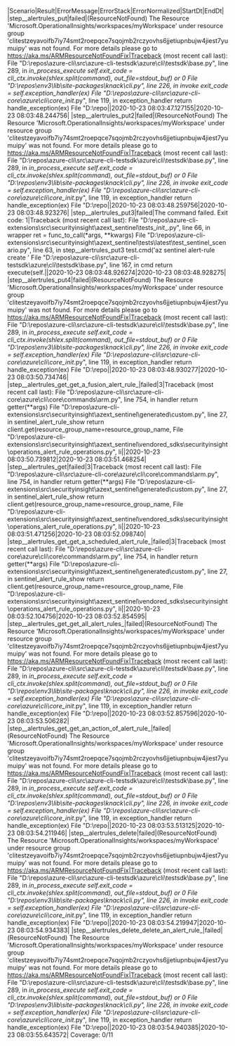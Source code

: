 |Scenario|Result|ErrorMessage|ErrorStack|ErrorNormalized|StartDt|EndDt|
|step__alertrules_put|failed|(ResourceNotFound) The Resource 'Microsoft.OperationalInsights/workspaces/myWorkspace' under resource group 'clitestzeyavoifb7iy74smt2roepqce7sqojmb2rczyovhs6jjetiupnbujw4jiest7yumuipy' was not found. For more details please go to https://aka.ms/ARMResourceNotFoundFix|Traceback (most recent call last):   File "D:\repos\azure-cli\src\azure-cli-testsdk\azure\cli\testsdk\base.py", line 289, in _in_process_execute     self.exit_code = cli_ctx.invoke(shlex.split(command), out_file=stdout_buf) or 0   File "D:\repos\env3\lib\site-packages\knack\cli.py", line 226, in invoke     exit_code = self.exception_handler(ex)   File "D:\repos\azure-cli\src\azure-cli-core\azure\cli\core\__init__.py", line 119, in exception_handler     return handle_exception(ex)   File "D:\repo||2020-10-23 08:03:47.127155|2020-10-23 08:03:48.244756|
|step__alertrules_put2|failed|(ResourceNotFound) The Resource 'Microsoft.OperationalInsights/workspaces/myWorkspace' under resource group 'clitestzeyavoifb7iy74smt2roepqce7sqojmb2rczyovhs6jjetiupnbujw4jiest7yumuipy' was not found. For more details please go to https://aka.ms/ARMResourceNotFoundFix|Traceback (most recent call last):   File "D:\repos\azure-cli\src\azure-cli-testsdk\azure\cli\testsdk\base.py", line 289, in _in_process_execute     self.exit_code = cli_ctx.invoke(shlex.split(command), out_file=stdout_buf) or 0   File "D:\repos\env3\lib\site-packages\knack\cli.py", line 226, in invoke     exit_code = self.exception_handler(ex)   File "D:\repos\azure-cli\src\azure-cli-core\azure\cli\core\__init__.py", line 119, in exception_handler     return handle_exception(ex)   File "D:\repo||2020-10-23 08:03:48.259756|2020-10-23 08:03:48.923276|
|step__alertrules_put3|failed|The command failed. Exit code: 1|Traceback (most recent call last):   File "D:\repos\azure-cli-extensions\src\securityinsight\azext_sentinel\tests\__init__.py", line 66, in wrapper     ret = func_to_call(*args, **kwargs)   File "D:\repos\azure-cli-extensions\src\securityinsight\azext_sentinel\tests\latest\test_sentinel_scenario.py", line 63, in step__alertrules_put3     test.cmd('az sentinel alert-rule create '   File "D:\repos\azure-cli\src\azure-cli-testsdk\azure\cli\testsdk\base.py", line 167, in cmd     return execute(self.||2020-10-23 08:03:48.926274|2020-10-23 08:03:48.928275|
|step__alertrules_put4|failed|(ResourceNotFound) The Resource 'Microsoft.OperationalInsights/workspaces/myWorkspace' under resource group 'clitestzeyavoifb7iy74smt2roepqce7sqojmb2rczyovhs6jjetiupnbujw4jiest7yumuipy' was not found. For more details please go to https://aka.ms/ARMResourceNotFoundFix|Traceback (most recent call last):   File "D:\repos\azure-cli\src\azure-cli-testsdk\azure\cli\testsdk\base.py", line 289, in _in_process_execute     self.exit_code = cli_ctx.invoke(shlex.split(command), out_file=stdout_buf) or 0   File "D:\repos\env3\lib\site-packages\knack\cli.py", line 226, in invoke     exit_code = self.exception_handler(ex)   File "D:\repos\azure-cli\src\azure-cli-core\azure\cli\core\__init__.py", line 119, in exception_handler     return handle_exception(ex)   File "D:\repo||2020-10-23 08:03:48.930277|2020-10-23 08:03:50.734746|
|step__alertrules_get_get_a_fusion_alert_rule_|failed|3|Traceback (most recent call last):   File "D:\repos\azure-cli\src\azure-cli-core\azure\cli\core\commands\arm.py", line 754, in handler     return getter(**args)   File "D:\repos\azure-cli-extensions\src\securityinsight\azext_sentinel\generated\custom.py", line 27, in sentinel_alert_rule_show     return client.get(resource_group_name=resource_group_name,   File "D:\repos\azure-cli-extensions\src\securityinsight\azext_sentinel\vendored_sdks\securityinsight\operations\_alert_rule_operations.py", li||2020-10-23 08:03:50.739812|2020-10-23 08:03:51.468254|
|step__alertrules_get|failed|3|Traceback (most recent call last):   File "D:\repos\azure-cli\src\azure-cli-core\azure\cli\core\commands\arm.py", line 754, in handler     return getter(**args)   File "D:\repos\azure-cli-extensions\src\securityinsight\azext_sentinel\generated\custom.py", line 27, in sentinel_alert_rule_show     return client.get(resource_group_name=resource_group_name,   File "D:\repos\azure-cli-extensions\src\securityinsight\azext_sentinel\vendored_sdks\securityinsight\operations\_alert_rule_operations.py", li||2020-10-23 08:03:51.471256|2020-10-23 08:03:52.098740|
|step__alertrules_get_get_a_scheduled_alert_rule_|failed|3|Traceback (most recent call last):   File "D:\repos\azure-cli\src\azure-cli-core\azure\cli\core\commands\arm.py", line 754, in handler     return getter(**args)   File "D:\repos\azure-cli-extensions\src\securityinsight\azext_sentinel\generated\custom.py", line 27, in sentinel_alert_rule_show     return client.get(resource_group_name=resource_group_name,   File "D:\repos\azure-cli-extensions\src\securityinsight\azext_sentinel\vendored_sdks\securityinsight\operations\_alert_rule_operations.py", li||2020-10-23 08:03:52.104756|2020-10-23 08:03:52.854595|
|step__alertrules_get_get_all_alert_rules_|failed|(ResourceNotFound) The Resource 'Microsoft.OperationalInsights/workspaces/myWorkspace' under resource group 'clitestzeyavoifb7iy74smt2roepqce7sqojmb2rczyovhs6jjetiupnbujw4jiest7yumuipy' was not found. For more details please go to https://aka.ms/ARMResourceNotFoundFix|Traceback (most recent call last):   File "D:\repos\azure-cli\src\azure-cli-testsdk\azure\cli\testsdk\base.py", line 289, in _in_process_execute     self.exit_code = cli_ctx.invoke(shlex.split(command), out_file=stdout_buf) or 0   File "D:\repos\env3\lib\site-packages\knack\cli.py", line 226, in invoke     exit_code = self.exception_handler(ex)   File "D:\repos\azure-cli\src\azure-cli-core\azure\cli\core\__init__.py", line 119, in exception_handler     return handle_exception(ex)   File "D:\repo||2020-10-23 08:03:52.857596|2020-10-23 08:03:53.506282|
|step__alertrules_get_get_an_action_of_alert_rule_|failed|(ResourceNotFound) The Resource 'Microsoft.OperationalInsights/workspaces/myWorkspace' under resource group 'clitestzeyavoifb7iy74smt2roepqce7sqojmb2rczyovhs6jjetiupnbujw4jiest7yumuipy' was not found. For more details please go to https://aka.ms/ARMResourceNotFoundFix|Traceback (most recent call last):   File "D:\repos\azure-cli\src\azure-cli-testsdk\azure\cli\testsdk\base.py", line 289, in _in_process_execute     self.exit_code = cli_ctx.invoke(shlex.split(command), out_file=stdout_buf) or 0   File "D:\repos\env3\lib\site-packages\knack\cli.py", line 226, in invoke     exit_code = self.exception_handler(ex)   File "D:\repos\azure-cli\src\azure-cli-core\azure\cli\core\__init__.py", line 119, in exception_handler     return handle_exception(ex)   File "D:\repo||2020-10-23 08:03:53.513125|2020-10-23 08:03:54.211946|
|step__alertrules_delete|failed|(ResourceNotFound) The Resource 'Microsoft.OperationalInsights/workspaces/myWorkspace' under resource group 'clitestzeyavoifb7iy74smt2roepqce7sqojmb2rczyovhs6jjetiupnbujw4jiest7yumuipy' was not found. For more details please go to https://aka.ms/ARMResourceNotFoundFix|Traceback (most recent call last):   File "D:\repos\azure-cli\src\azure-cli-testsdk\azure\cli\testsdk\base.py", line 289, in _in_process_execute     self.exit_code = cli_ctx.invoke(shlex.split(command), out_file=stdout_buf) or 0   File "D:\repos\env3\lib\site-packages\knack\cli.py", line 226, in invoke     exit_code = self.exception_handler(ex)   File "D:\repos\azure-cli\src\azure-cli-core\azure\cli\core\__init__.py", line 119, in exception_handler     return handle_exception(ex)   File "D:\repo||2020-10-23 08:03:54.219947|2020-10-23 08:03:54.934383|
|step__alertrules_delete_delete_an_alert_rule_|failed|(ResourceNotFound) The Resource 'Microsoft.OperationalInsights/workspaces/myWorkspace' under resource group 'clitestzeyavoifb7iy74smt2roepqce7sqojmb2rczyovhs6jjetiupnbujw4jiest7yumuipy' was not found. For more details please go to https://aka.ms/ARMResourceNotFoundFix|Traceback (most recent call last):   File "D:\repos\azure-cli\src\azure-cli-testsdk\azure\cli\testsdk\base.py", line 289, in _in_process_execute     self.exit_code = cli_ctx.invoke(shlex.split(command), out_file=stdout_buf) or 0   File "D:\repos\env3\lib\site-packages\knack\cli.py", line 226, in invoke     exit_code = self.exception_handler(ex)   File "D:\repos\azure-cli\src\azure-cli-core\azure\cli\core\__init__.py", line 119, in exception_handler     return handle_exception(ex)   File "D:\repo||2020-10-23 08:03:54.940385|2020-10-23 08:03:55.643572|
Coverage: 0/11

